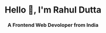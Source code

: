 <h1 align="center">Hello 👋, I'm Rahul Dutta</h1>
<h3 align="center">A Frontend Web Devoloper from India</h3>
